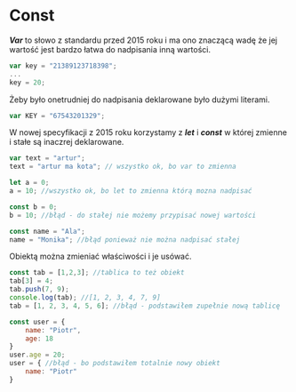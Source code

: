 # Const

***Var*** to słowo z standardu przed 2015 roku i ma ono znaczącą wadę że jej wartość jest bardzo łatwa do nadpisania inną wartości.

```js
var key = "21389123718398";
...
key = 20;
```

Żeby było onetrudniej do nadpisania deklarowane było dużymi literami.

```js
var KEY = "67543201329";
```

W nowej specyfikacji z 2015 roku korzystamy z ***let*** i ***const*** w której zmienne i stałe są inaczrej deklarowane.

```js
var text = "artur";
text = "artur ma kota"; // wszystko ok, bo var to zmienna

let a = 0;
a = 10; //wszystko ok, bo let to zmienna którą mozna nadpisać

const b = 0;
b = 10; //błąd - do stałej nie możemy przypisać nowej wartości

const name = "Ala";
name = "Monika"; //błąd ponieważ nie można nadpisać stałej
```

Obiektą można zmieniać właściwości i je usówać. 

```js
const tab = [1,2,3]; //tablica to też obiekt
tab[3] = 4;
tab.push(7, 9);
console.log(tab); //[1, 2, 3, 4, 7, 9]
tab = [1, 2, 3, 4, 5, 6]; //błąd - podstawiłem zupełnie nową tablicę

const user = {
    name: "Piotr",
    age: 18
}
user.age = 20;
user = { //błąd - bo podstawiłem totalnie nowy obiekt
    name: "Piotr"
}
```